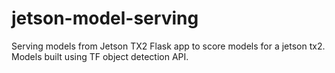 # jetson-model-serving
Serving models from Jetson TX2
Flask app to score models for a jetson tx2. Models built using TF object detection API.
